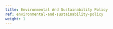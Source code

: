 ```yaml
---
title: Environmental And Sustainability Policy
ref: environmental-and-sustainability-policy
weight: 1
---
```



